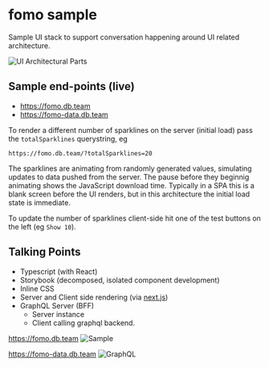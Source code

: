 # fomo sample

Sample UI stack to support conversation happening around UI related architecture.

![UI Architectural Parts](https://user-images.githubusercontent.com/185555/35255403-b8078816-0053-11e8-8dc6-9a1ae33d6aaa.png)

## Sample end-points (live)

* https://fomo.db.team
* https://fomo-data.db.team

To render a different number of sparklines on the server (initial load) pass the `totalSparklines` querystring, eg

    https://fomo.db.team/?totalSparklines=20

The sparklines are animating from randomly generated values, simulating updates to data pushed from the server.
The pause before they beginnig animating shows the JavaScript download time. Typically in a SPA this is a blank
screen before the UI renders, but in this architecture the initial load state is immediate.

To update the number of sparklines client-side hit one of the test buttons on the left (eg `Show 10`).

## Talking Points

* Typescript (with React)
* Storybook (decomposed, isolated component development)
* Inline CSS
* Server and Client side rendering (via [next.js](https://github.com/zeit/next.js/))
* GraphQL Server (BFF)
  * Server instance
  * Client calling graphql backend.

https://fomo.db.team
![Sample](https://user-images.githubusercontent.com/185555/35254815-cbc7e768-0050-11e8-8f76-8578aecdf9ed.png)

https://fomo-data.db.team
![GraphQL](https://user-images.githubusercontent.com/185555/35254860-0247928e-0051-11e8-8463-6a876d3ef9e1.png)
